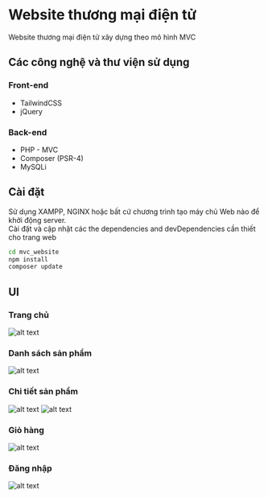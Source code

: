 # Website thương mại điện tử

Website thương mại điện tử xây dựng theo mô hình MVC

## Các công nghệ và thư viện sử dụng
### Front-end
- TailwindCSS
- jQuery

### Back-end
- PHP - MVC
- Composer (PSR-4)
- MySQLi


## Cài đặt
Sử dụng XAMPP, NGINX hoặc bất cứ chương trình tạo máy chủ Web nào để khởi động server.\
Cài đặt và cập nhật các the dependencies and devDependencies cần thiết cho trang web

```sh
cd mvc_website
npm install
composer update
```

## UI
### Trang chủ
![alt text](https://user-images.githubusercontent.com/56465478/165138441-f4001c8a-2c47-4097-878b-235e317679f5.png)
### Danh sách sản phẩm
![alt text](https://user-images.githubusercontent.com/56465478/165138452-23b003ca-174b-4d27-840e-10391e1e903b.png)
### Chi tiết sản phẩm
![alt text](https://user-images.githubusercontent.com/56465478/165138464-81b84907-e50c-4a5b-a123-cac484fac8d6.png)
![alt text](https://user-images.githubusercontent.com/56465478/165138468-f5db0440-3fd3-4eba-b74c-75c6d242a410.png)
### Giỏ hàng
![alt text](https://user-images.githubusercontent.com/56465478/165138474-45fc381d-3ebe-4c7f-90b1-e65b68c10c50.png)
### Đăng nhập
![alt text](https://user-images.githubusercontent.com/56465478/165138483-dff725e6-c756-4c52-a3fd-a8d7d35cf3a5.png)
